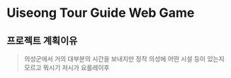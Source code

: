 # Uiseong Tour Guide Web Game
## 프로젝트 계획이유
> 의성군에서 거의 대부분의 시간을 보내지만 정작 의성에 어떤 시설 등이 있는지 모르고 뭐시기 저시가 요를레이후
